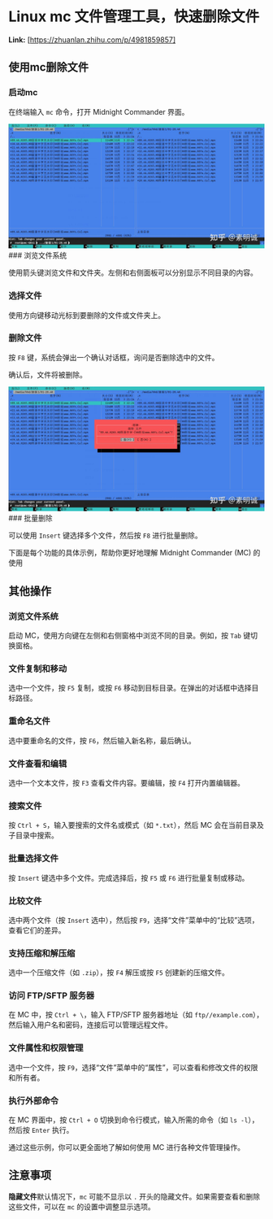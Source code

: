 # Linux mc 文件管理工具，快速删除文件



 **Link:** [https://zhuanlan.zhihu.com/p/4981859857]

## 使用mc删除文件  
### 启动mc  

在终端输入 `mc` 命令，打开 Midnight Commander 界面。

![dcd0a1bcdd20daaa2cad92851e6435d8](../image/dcd0a1bcdd20daaa2cad92851e6435d8.jpg)### 浏览文件系统  

使用箭头键浏览文件和文件夹。左侧和右侧面板可以分别显示不同目录的内容。

### 选择文件  

使用方向键移动光标到要删除的文件或文件夹上。

### 删除文件  

按 `F8` 键，系统会弹出一个确认对话框，询问是否删除选中的文件。

确认后，文件将被删除。

![44f8916b6a72e8bb193d17dba7205fd1](../image/44f8916b6a72e8bb193d17dba7205fd1.jpg)### 批量删除  

可以使用 `Insert` 键选择多个文件，然后按 `F8` 进行批量删除。

下面是每个功能的具体示例，帮助你更好地理解 Midnight Commander (MC) 的使用

## 其他操作  
### 浏览文件系统  

启动 MC，使用方向键在左侧和右侧窗格中浏览不同的目录。例如，按 `Tab` 键切换窗格。

### 文件复制和移动  

选中一个文件，按 `F5` 复制，或按 `F6` 移动到目标目录。在弹出的对话框中选择目标路径。

### 重命名文件  

选中要重命名的文件，按 `F6`，然后输入新名称，最后确认。

### 文件查看和编辑  

选中一个文本文件，按 `F3` 查看文件内容。要编辑，按 `F4` 打开内置编辑器。

### 搜索文件  

按 `Ctrl + S`，输入要搜索的文件名或模式（如 `*.txt`），然后 MC 会在当前目录及子目录中搜索。

### 批量选择文件  

按 `Insert` 键选中多个文件。完成选择后，按 `F5` 或 `F6` 进行批量复制或移动。

### 比较文件  

选中两个文件（按 `Insert` 选中），然后按 `F9`，选择“文件”菜单中的“比较”选项，查看它们的差异。

### 支持压缩和解压缩  

选中一个压缩文件（如 `.zip`），按 `F4` 解压或按 `F5` 创建新的压缩文件。

### 访问 FTP/SFTP 服务器  

在 MC 中，按 `Ctrl + \`，输入 FTP/SFTP 服务器地址（如 `ftp//example.com`），然后输入用户名和密码，连接后可以管理远程文件。

### 文件属性和权限管理  

选中一个文件，按 `F9`，选择“文件”菜单中的“属性”，可以查看和修改文件的权限和所有者。

### 执行外部命令  

在 MC 界面中，按 `Ctrl + O` 切换到命令行模式，输入所需的命令（如 `ls -l`），然后按 `Enter` 执行。

通过这些示例，你可以更全面地了解如何使用 MC 进行各种文件管理操作。

## 注意事项  

**隐藏文件**默认情况下，`mc` 可能不显示以 `.` 开头的隐藏文件。如果需要查看和删除这些文件，可以在 `mc` 的设置中调整显示选项。

